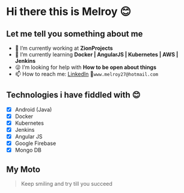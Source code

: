 # Hi there this is Melroy 😊

## Let me tell you something about me

- 🔭 I’m currently working at **ZionProjects**
- 🌱 I’m currently learning **Docker | AngularJS | Kubernetes | AWS | Jenkins**
- 😜 I’m looking for help with **How to be open about things**
- 📫 How to reach me: [LinkedIn](https://www.linkedin.com/in/melroyantonyrodrigues/) 📧`www.melroy27@hotmail.com`

## Technologies i have fiddled with 😊

- [x] Android (Java)
- [x] Docker
- [x] Kubernetes
- [x] Jenkins
- [x] Angular JS
- [x] Google Firebase
- [x] Mongo DB

## My Moto

 >Keep smiling and try till you succeed
